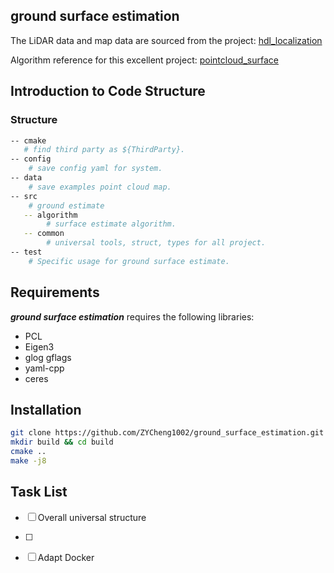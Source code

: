 ## ground surface estimation   

The LiDAR data and map data are sourced from the project: [hdl_localization][1]

Algorithm reference for this excellent project: [pointcloud_surface][2]

## Introduction to Code Structure
### Structure
```bash
-- cmake
​	# find third party as ${ThirdParty}.
-- config
	# save config yaml for system.
-- data
	# save examples point cloud map.
-- src
	# ground estimate
​	-- algorithm
		# surface estimate algorithm.
​	-- common
		# universal tools, struct, types for all project.
-- test
	# Specific usage for ground surface estimate.
```



## Requirements

***ground surface estimation*** requires the following libraries:

- PCL
- Eigen3
- glog gflags
- yaml-cpp
- ceres



## Installation

```bash
git clone https://github.com/ZYCheng1002/ground_surface_estimation.git
mkdir build && cd build
cmake ..
make -j8
```



## Task List

- [ ] Overall universal structure
- [ ]  
- [ ] Adapt Docker





[1]: https://github.com/koide3/hdl_localization
[2]: https://github.com/KIT-MRT/pointcloud_surface